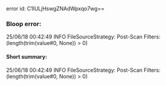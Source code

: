 error id: C1IULjHswgZNAdWpxqo7wg==
### Bloop error:

25/06/18 00:42:49 INFO FileSourceStrategy: Post-Scan Filters: (length(trim(value#0, None)) > 0)
#### Short summary: 

25/06/18 00:42:49 INFO FileSourceStrategy: Post-Scan Filters: (length(trim(value#0, None)) > 0)